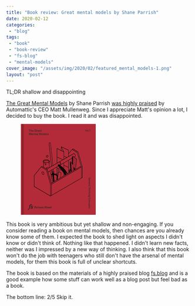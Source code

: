 ```yaml
---
title: "Book review: Great mental models by Shane Parrish"
date: 2020-02-12
categories: 
 - "blog"
tags: 
 - "book"
 - "book-review"
 - "fs-blog"
 - "mental-models"
cover_image: "/assets/img/2020/02/featured_mental_models-1.png"
layout: "post"
---
```


TL;DR shallow and disappointing 

[The Great Mental Models](https://fs.blog/tgmm/) by Shane Parrish [was highly praised](https://ma.tt/2019/11/farnam-streets-great-mental-models-presented-by-automattic/) by Automattic's CEO Matt Mullenweg. Since I appreciate Matt's opinion a lot, I  decided to buy the book. I read it and was disappointed.

<div class="wp-block-image"><figure class="alignright size-large"><a href="https://fs.blog/tgmm/"><img src="/assets/img/2020/02/image-2.png" alt="Image result for great mental models" class="wp-image-2970"></a></figure></div>

This book is very ambitious but yet shallow and non-engaging. If you consider reading a book on mental models, then chances are you already know some of them. I expected the book to shed light on aspects I didn't know or didn't think of. Nothing like that happened. I didn't learn new facts, neither was I impressed by a new way of thinking. I also think that this book won't do the job with teenagers who still don't have the arsenal of mental models, for them this book is full of unclear shortcuts.

The book is based on the materials of a highly praised blog [fs.blog](https://fs.blog/) and is a good example how  some stuff can work well as a blog post but feel bad as a book.

The bottom line: 2/5 Skip it.
